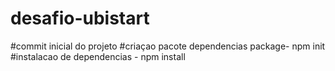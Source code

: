 # desafio-ubistart

#commit inicial do projeto
#criaçao pacote dependencias package- npm init
#instalacao de dependencias - npm install
